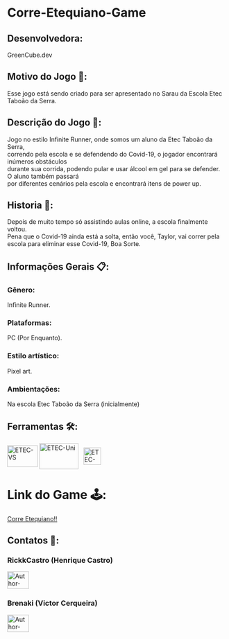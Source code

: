 # Corre-Etequiano-Game

<div>
<h2>Desenvolvedora:</h2>
    <p>GreenCube.dev</p>
</div>

## Motivo do Jogo 🤷:
<div>
    Esse jogo está sendo criado para ser apresentado no Sarau da Escola Etec Taboão da Serra.<br>
</div>

## Descrição do Jogo 📃:
<div>
    Jogo no estilo Infinite Runner, onde somos um aluno da Etec Taboão da Serra,<br> 
    correndo pela escola e se defendendo do Covid-19, o jogador encontrará inúmeros obstáculos<br> 
    durante sua corrida, podendo pular e usar álcool em gel para se defender. O aluno também passará<br> 
    por diferentes cenários pela escola e encontrará itens de power up.
</div>

## Historia 📕:
<div>
    Depois de muito tempo só assistindo aulas online, a escola finalmente voltou.<br> 
    Pena que o Covid-19 ainda está a solta, então você, Taylor, vai correr pela escola para eliminar esse Covid-19, Boa Sorte.
</div>

## Informações Gerais 📋:
<div>
    <h3>Gênero:</h3>
    <p>Infinite Runner.</p> 
    <h3>Plataformas:</h3>
    <p>PC (Por Enquanto).</p>
    <h3>Estilo artístico:</h3>
    <p>Pixel art.</p>
    <h3>Ambientações:</h3>
    <p>Na escola Etec Taboão da Serra (inicialmente)</p>
</div>

## Ferramentas 🛠:
<div style="display: inline_block">
    <a href="https://visualstudio.microsoft.com/pt-br/downloads/" target="_blank"><img align="center" alt="ETEC-VS" height="50" width="70" src="https://cdn.discordapp.com/attachments/905060383922978826/905060448867594260/Visual-Studio-Logo.png"></a>
    <a href="https://store.unity.com" target="_blank"><img align="center" alt="ETEC-Uni" height="60" width="90" src="https://cdn.discordapp.com/attachments/905060383922978826/905063517919535154/unity.png"></a>
    &nbsp;
    <a href="https://www.aseprite.org" target="_blank"><img align="center" alt="ETEC-Ase" height="40" width="40" src="https://cdn.discordapp.com/attachments/905060383922978826/905060451027681281/429789.png"></a>
</div>

# Link do Game 🕹️:

<div>
<a href="https://rickkcastro.itch.io/corre-etequiano">
        Corre Etequiano!!
    </a>
</div>

## Contatos 📱:
<div>
<p align="center"> 
        <h3>RickkCastro (Henrique Castro)</h3>
        <a href="mailto:heinrickoficial25@gmail.com"><img width="50" height="40" alt="Author-Email-RC" src="https://cdn.discordapp.com/attachments/905060383922978826/905068860334538762/email.png"></a>
        <h3>Brenaki (Victor Cerqueira)</h3>
        <a href="mailto:victor.legat.cerqueira@gmail.com" target="_blank"><img width="50" height="40" alt="Author-Email-BV" src="https://cdn.discordapp.com/attachments/905060383922978826/905068860334538762/email.png"></a>
 </p>
</div>

